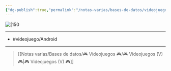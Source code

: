 ```yaml
---
{"dg-publish":true,"permalink":"/notas-varias/bases-de-datos/videojuegos/v-skullgirls/"}
---
```



![|150](https://images.igdb.com/igdb/image/upload/t_cover_big/co2e3u.jpg)

---

- #videojuego/Android 

---

> [[Notas varias/Bases de datos/🎮 Videojuegos 🎮/🎮 Videojuegos (V) 🎮\|🎮 Videojuegos (V) 🎮]]